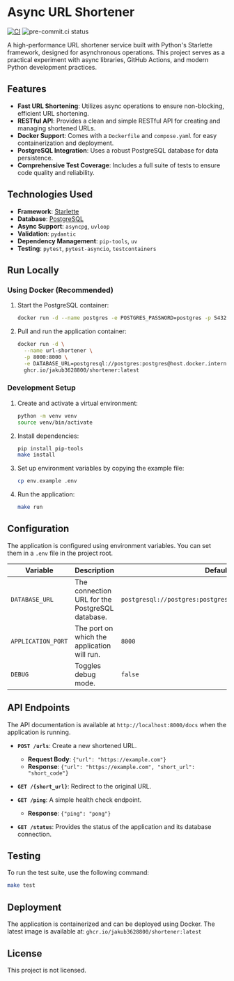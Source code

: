 # Async URL Shortener

[![CI](https://github.com/Jakub3628800/async-url-shortener/actions/workflows/master.yml/badge.svg?branch=master)](https://github.com/Jakub3628800/async-url-shortener/actions/workflows/python-app.yml)
![pre-commit.ci status](https://results.pre-commit.ci/badge/github/Jakub3628800/async-url-shortener/master.svg)

A high-performance URL shortener service built with Python's Starlette framework, designed for asynchronous operations. This project serves as a practical experiment with async libraries, GitHub Actions, and modern Python development practices.

## Features
- **Fast URL Shortening**: Utilizes async operations to ensure non-blocking, efficient URL shortening.
- **RESTful API**: Provides a clean and simple RESTful API for creating and managing shortened URLs.
- **Docker Support**: Comes with a `Dockerfile` and `compose.yaml` for easy containerization and deployment.
- **PostgreSQL Integration**: Uses a robust PostgreSQL database for data persistence.
- **Comprehensive Test Coverage**: Includes a full suite of tests to ensure code quality and reliability.

## Technologies Used
- **Framework**: [Starlette](https://www.starlette.io/)
- **Database**: [PostgreSQL](https://www.postgresql.org/)
- **Async Support**: `asyncpg`, `uvloop`
- **Validation**: `pydantic`
- **Dependency Management**: `pip-tools`, `uv`
- **Testing**: `pytest`, `pytest-asyncio`, `testcontainers`

## Run Locally

### Using Docker (Recommended)
1.  Start the PostgreSQL container:
    ```bash
    docker run -d --name postgres -e POSTGRES_PASSWORD=postgres -p 5432:5432 postgres:alpine
    ```
2.  Pull and run the application container:
    ```bash
    docker run -d \
      --name url-shortener \
      -p 8000:8000 \
      -e DATABASE_URL=postgresql://postgres:postgres@host.docker.internal:5432/postgres \
      ghcr.io/jakub3628800/shortener:latest
    ```

### Development Setup
1.  Create and activate a virtual environment:
    ```bash
    python -m venv venv
    source venv/bin/activate
    ```
2.  Install dependencies:
    ```bash
    pip install pip-tools
    make install
    ```
3.  Set up environment variables by copying the example file:
    ```bash
    cp env.example .env
    ```
4.  Run the application:
    ```bash
    make run
    ```

## Configuration
The application is configured using environment variables. You can set them in a `.env` file in the project root.

| Variable          | Description                                | Default         |
| ----------------- | ------------------------------------------ | --------------- |
| `DATABASE_URL`    | The connection URL for the PostgreSQL database. | `postgresql://postgres:postgres@localhost:5432/postgres` |
| `APPLICATION_PORT`| The port on which the application will run.    | `8000`          |
| `DEBUG`           | Toggles debug mode.                        | `false`         |

## API Endpoints
The API documentation is available at `http://localhost:8000/docs` when the application is running.

- **`POST /urls`**: Create a new shortened URL.
  - **Request Body**: `{"url": "https://example.com"}`
  - **Response**: `{"url": "https://example.com", "short_url": "short_code"}`

- **`GET /{short_url}`**: Redirect to the original URL.

- **`GET /ping`**: A simple health check endpoint.
  - **Response**: `{"ping": "pong"}`

- **`GET /status`**: Provides the status of the application and its database connection.

## Testing
To run the test suite, use the following command:
```bash
make test
```

## Deployment
The application is containerized and can be deployed using Docker. The latest image is available at:
`ghcr.io/jakub3628800/shortener:latest`

## License
This project is not licensed.